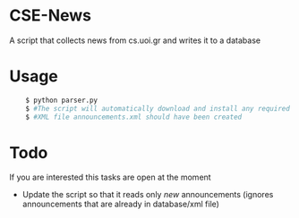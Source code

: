 # CSE-News
A script that collects news from cs.uoi.gr and writes it to a database

# Usage

```sh
    $ python parser.py
    $ #The script will automatically download and install any required package. Therefore, there is no need to manually install any package. However, python pip is required for the automatic install to work.
    $ #XML file announcements.xml should have been created
```

# Todo
If you are interested this tasks are open at the moment
- Update the script so that it reads only *new* announcements (ignores announcements that are already in database/xml file)
